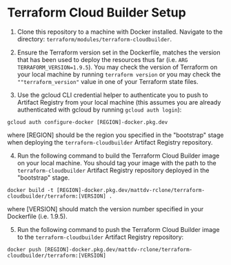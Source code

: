 # Terraform Cloud Builder Setup

1) Clone this repository to a machine with Docker installed. Navigate to the directory: `terraform/modules/terraform-cloudbuilder`.

2) Ensure the Terraform version set in the Dockerfile, matches the version that has been used to deploy the resources thus far (i.e. `ARG TERRAFORM_VERSION=1.9.5`). You may check the version of Terraform on your local machine by running `terraform version` or you may check the `""terraform_version"` value in one of your Terraform state files.

3) Use the gcloud CLI credential helper to authenticate you to push to Artifact Registry from your local machine (this assumes you are already authenticated with gcloud by running `gcloud auth login`):
```
gcloud auth configure-docker [REGION]-docker.pkg.dev
```
where [REGION] should be the region you specified in the "bootstrap" stage when deploying the `terraform-cloudbuilder` Artifact Registry repository.

4) Run the following command to build the Terraform Cloud Builder image on your local machine. You should tag your image with the path to the `terraform-cloudbuilder` Artifact Registry repository deployed in the "bootstrap" stage. 
```
docker build -t [REGION]-docker.pkg.dev/mattdv-rclone/terraform-cloudbuilder/terraform:[VERSION] .
```
where [VERSION] should match the version number specified in your Dockerfile (i.e. 1.9.5).

5) Run the following command to push the Terraform Cloud Builder image to the `terraform-cloudbuilder` Artifact Registry repository:
```
docker push [REGION]-docker.pkg.dev/mattdv-rclone/terraform-cloudbuilder/terraform:[VERSION]
```